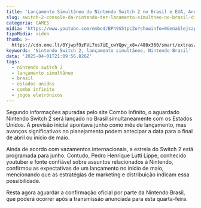 ```yaml
---
title: 'Lançamento Simultâneo do Nintendo Switch 2 no Brasil e EUA, Anuncia Site'
slug: switch-2-console-da-nintendo-ter-lanamento-simultneo-no-brasil-diz-site
categoria: GAMES
midia: 'https://www.youtube.com/embed/BPh9S5tpcZo?showinfo=0&enablejsapi=1'
tipoMidia: video
thumb: >-
  https://cdn.ome.lt/0Yjwpf9zFVL7xs7iE_cwYQpv_x8=/480x360/smart/extras/conteudos/Captura_de_tela_2025-04-01_170517.png
keywords: 'Nintendo Switch 2, lançamento simultâneo, Nintendo Brasil'
data: '2025-04-01T21:09:56.826Z'
tags:
  - nintendo switch 2
  - lançamento simultâneo
  - brasil
  - estados unidos
  - combo infinito
  - jogos eletrônicos
---
```


Segundo informações apuradas pelo site Combo Infinito, o aguardado Nintendo Switch 2 será lançado no Brasil simultaneamente com os Estados Unidos. A previsão inicial apontava junho como mês de lançamento, mas avanços significativos no planejamento podem antecipar a data para o final de abril ou início de maio. 

Ainda de acordo com vazamentos internacionais, a estreia do Switch 2 está programada para junho. Contudo, Pedro Henrique Lutti Lippe, conhecido youtuber e fonte confiável sobre assuntos relacionados à Nintendo, confirmou as expectativas de um lançamento no início de maio, mencionando que as estratégias de marketing e distribuição indicam essa possibilidade.

Resta agora aguardar a confirmação oficial por parte da Nintendo Brasil, que poderá ocorrer após a transmissão anunciada para esta quarta-feira.

